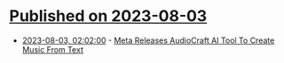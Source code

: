 # [Published on 2023-08-03](index.md)

* [2023-08-03, 02:02:00](https://news.slashdot.org/story/23/08/02/2232232/meta-releases-audiocraft-ai-tool-to-create-music-from-text?utm_source=rss1.0mainlinkanon&utm_medium=feed) - [Meta Releases AudioCraft AI Tool To Create Music From Text](https://news.slashdot.org/story/23/08/02/2232232/meta-releases-audiocraft-ai-tool-to-create-music-from-text?utm_source=rss1.0mainlinkanon&utm_medium=feed)
